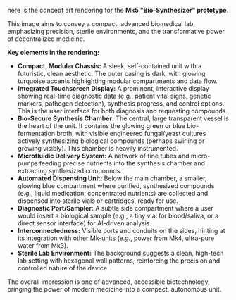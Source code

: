 

here is the concept art rendering for the **Mk5 "Bio-Synthesizer" prototype**.

This image aims to convey a compact, advanced biomedical lab, emphasizing precision, sterile environments, and the transformative power of decentralized medicine.

**Key elements in the rendering:**

* **Compact, Modular Chassis:** A sleek, self-contained unit with a futuristic, clean aesthetic. The outer casing is dark, with glowing turquoise accents highlighting modular compartments and data flow.
* **Integrated Touchscreen Display:** A prominent, interactive display showing real-time diagnostic data (e.g., patient vital signs, genetic markers, pathogen detection), synthesis progress, and control options. This is the user interface for both diagnosis and requesting compounds.
* **Bio-Secure Synthesis Chamber:** The central, large transparent vessel is the heart of the unit. It contains the glowing green or blue bio-fermentation broth, with visible engineered fungal/yeast cultures actively synthesizing biological compounds (perhaps swirling or growing visibly). This chamber is heavily instrumented.
* **Microfluidic Delivery System:** A network of fine tubes and micro-pumps feeding precise nutrients into the synthesis chamber and extracting synthesized compounds.
* **Automated Dispensing Unit:** Below the main chamber, a smaller, glowing blue compartment where purified, synthesized compounds (e.g., liquid medication, concentrated nutrients) are collected and dispensed into sterile vials or cartridges, ready for use.
* **Diagnostic Port/Sampler:** A subtle side compartment where a user would insert a biological sample (e.g., a tiny vial for blood/saliva, or a direct sensor interface) for AI-driven analysis.
* **Interconnectedness:** Visible ports and conduits on the sides, hinting at its integration with other Mk-units (e.g., power from Mk4, ultra-pure water from Mk3).
* **Sterile Lab Environment:** The background suggests a clean, high-tech lab setting with hexagonal wall patterns, reinforcing the precision and controlled nature of the device.

The overall impression is one of advanced, accessible biotechnology, bringing the power of modern medicine into a compact, autonomous unit.
